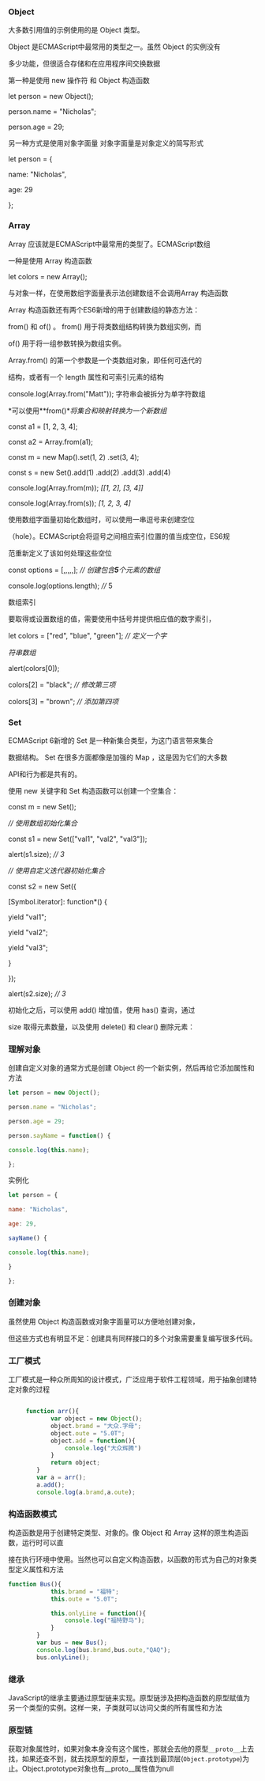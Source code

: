 ### **Object**

大多数引用值的示例使用的是 Object 类型。

Object 是ECMAScript中最常用的类型之一。虽然 Object 的实例没有

多少功能，但很适合存储和在应用程序间交换数据

第一种是使用 new 操作符 和 Object 构造函数

let person = new Object(); 

person.name = "Nicholas"; 

person.age = 29;

另一种方式是使用对象字面量 对象字面量是对象定义的简写形式

let person = { 

name: "Nicholas", 

age: 29 

};

### Array

Array 应该就是ECMAScript中最常用的类型了。ECMAScript数组

一种是使用 Array 构造函数

let colors = new Array();

与对象一样，在使用数组字面量表示法创建数组不会调用Array 构造函数

Array 构造函数还有两个ES6新增的用于创建数组的静态方法：

from() 和 of() 。 from() 用于将类数组结构转换为数组实例，而

of() 用于将一组参数转换为数组实例。

Array.from() 的第一个参数是一个类数组对象，即任何可迭代的

结构，或者有一个 length 属性和可索引元素的结构

console.log(Array.from("Matt"));    字符串会被拆分为单字符数组

*可以使用**from()**将集合和映射转换为一个新数组*

const a1 = [1, 2, 3, 4]; 

const a2 = Array.from(a1); 

const m = new Map().set(1, 2)    .set(3, 4);

const s = new Set().add(1) .add(2) .add(3) .add(4)

console.log(Array.from(m)); *[[1, 2], [3, 4]]* 

console.log(Array.from(s)); *[1, 2, 3, 4]*

 使用数组字面量初始化数组时，可以使用一串逗号来创建空位

（hole）。ECMAScript会将逗号之间相应索引位置的值当成空位，ES6规

范重新定义了该如何处理这些空位

const options = [,,,,,]; *//* *创建包含**5**个元素的数组*

console.log(options.length); *//* 5

数组索引

要取得或设置数组的值，需要使用中括号并提供相应值的数字索引，

let colors = ["red", "blue", "green"]; *//* *定义一个字*

*符串数组*

alert(colors[0]); 

colors[2] = "black"; *//* *修改第三项*

colors[3] = "brown"; *//* *添加第四项*

### Set

ECMAScript 6新增的 Set 是一种新集合类型，为这门语言带来集合

数据结构。 Set 在很多方面都像是加强的 Map ，这是因为它们的大多数

API和行为都是共有的。

使用 new 关键字和 Set 构造函数可以创建一个空集合：

const m = new Set();

*//* *使用数组初始化集合*

const s1 = new Set(["val1", "val2", "val3"]); 

alert(s1.size); *// 3* 

*//* *使用自定义迭代器初始化集合* 

const s2 = new Set({ 

[Symbol.iterator]: function*() { 

yield "val1"; 

yield "val2"; 

yield "val3"; 

} 

}); 

alert(s2.size); *// 3*

初始化之后，可以使用 add() 增加值，使用 has() 查询，通过

size 取得元素数量，以及使用 delete() 和 clear() 删除元素：

### 理解对象

创建自定义对象的通常方式是创建 Object 的一个新实例，然后再给它添加属性和方法

```js
let person = new Object(); 

person.name = "Nicholas"; 

person.age = 29; 

person.sayName = function() { 

console.log(this.name); 

};
```

实例化

```js
let person = { 

name: "Nicholas", 

age: 29, 

sayName() { 

console.log(this.name); 

} 

};
```

### 创建对象

虽然使用 Object 构造函数或对象字面量可以方便地创建对象，

但这些方式也有明显不足：创建具有同样接口的多个对象需要重复编写很多代码。

### 工厂模式

工厂模式是一种众所周知的设计模式，广泛应用于软件工程领域，用于抽象创建特定对象的过程



```js

     function arr(){
            var object = new Object();
            object.bramd = "大众.字母";
            object.oute = "5.0T";   
            object.add = function(){
                console.log("大众辉腾")
            }
            return object;
        }
        var a = arr();
        a.add();
        console.log(a.bramd,a.oute);

```

### 构造函数模式

构造函数是用于创建特定类型、对象的。像 Object 和 Array 这样的原生构造函数，运行时可以直

接在执行环境中使用。当然也可以自定义构造函数，以函数的形式为自己的对象类型定义属性和方法

```js
function Bus(){
            this.bramd = "福特";
            this.oute = "5.0T";

            this.onlyLine = function(){
                console.log("福特野马");
            }
        }
        var bus = new Bus();
        console.log(bus.bramd,bus.oute,"QAQ");
        bus.onlyLine();

```

### 继承

JavaScript的继承主要通过原型链来实现。原型链涉及把构造函数的原型赋值为另一个类型的实例。这样一来，子类就可以访问父类的所有属性和方法

### 原型链

获取对象属性时，如果对象本身没有这个属性，那就会去他的原型`__proto__`上去找，如果还查不到，就去找原型的原型，一直找到最顶层(`Object.prototype`)为止。Object.prototype对象也有__proto__属性值为null